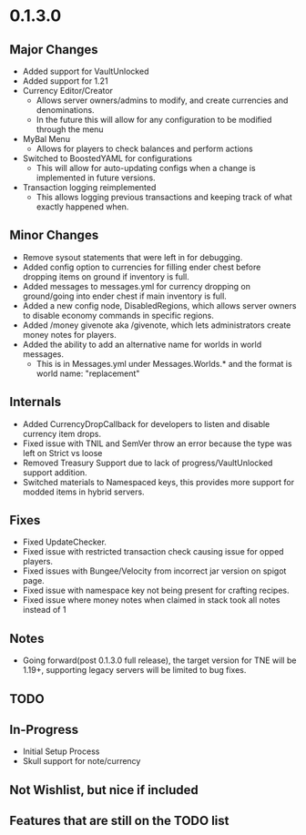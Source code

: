 # 0.1.3.0

## Major Changes
- Added support for VaultUnlocked
- Added support for 1.21
- Currency Editor/Creator
  - Allows server owners/admins to modify, and create currencies and denominations.
  - In the future this will allow for any configuration to be modified through the menu
- MyBal Menu
  - Allows for players to check balances and perform actions
- Switched to BoostedYAML for configurations
  - This will allow for auto-updating configs when a change is implemented in future versions.
- Transaction logging reimplemented
  - This allows logging previous transactions and keeping track of what exactly happened when.

## Minor Changes
- Remove sysout statements that were left in for debugging.
- Added config option to currencies for filling ender chest before dropping items on ground if inventory is full.
- Added messages to messages.yml for currency dropping on ground/going into ender chest if main inventory is full.
- Added a new config node, DisabledRegions, which allows server owners to disable economy commands in specific regions.
- Added /money givenote aka /givenote, which lets administrators create money notes for players.
- Added the ability to add an alternative name for worlds in world messages.
  - This is in Messages.yml under Messages.Worlds.* and the format is world name: "replacement"

## Internals
- Added CurrencyDropCallback for developers to listen and disable currency item drops.
- Fixed issue with TNIL and SemVer throw an error because the type was left on Strict vs loose
- Removed Treasury Support due to lack of progress/VaultUnlocked support addition.
- Switched materials to Namespaced keys, this provides more support for modded items in hybrid servers.

## Fixes
- Fixed UpdateChecker.
- Fixed issue with restricted transaction check causing issue for opped players.
- Fixed issues with Bungee/Velocity from incorrect jar version on spigot page.
- Fixed issue with namespace key not being present for crafting recipes.
- Fixed issue where money notes when claimed in stack took all notes instead of 1

## Notes

- Going forward(post 0.1.3.0 full release), the target version for TNE will be 1.19+, supporting legacy servers will be limited to bug fixes.

## TODO

## In-Progress
- Initial Setup Process
- Skull support for note/currency

## Not Wishlist, but nice if included

## Features that are still on the TODO list